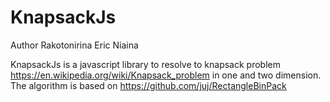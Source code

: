 # KnapsackJs
Author Rakotonirina Eric Niaina

KnapsackJs is a javascript library to resolve to knapsack problem https://en.wikipedia.org/wiki/Knapsack_problem in one and two dimension.
The algorithm is based on https://github.com/juj/RectangleBinPack
